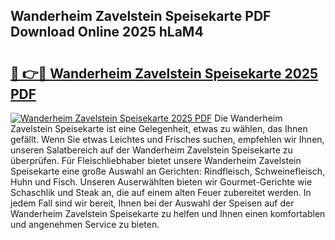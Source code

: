## Wanderheim Zavelstein Speisekarte PDF Download Online 2025 hLaM4

# <h2><a href="http://gcb12n3.nevu.top/?p=Wanderheim+Zavelstein+Speisekarte">🔗 👉🔴 Wanderheim Zavelstein Speisekarte 2025 PDF</a></h2>

[![Wanderheim Zavelstein Speisekarte 2025 PDF](https://i.imgur.com/dBaPXMq.png)](http://gcb12n3.nevu.top/?p=Wanderheim+Zavelstein+Speisekarte)
Die Wanderheim Zavelstein Speisekarte ist eine Gelegenheit, etwas zu wählen, das Ihnen gefällt. Wenn Sie etwas Leichtes und Frisches suchen, empfehlen wir Ihnen, unseren Salatbereich auf der Wanderheim Zavelstein Speisekarte zu überprüfen. Für Fleischliebhaber bietet unsere Wanderheim Zavelstein Speisekarte eine große Auswahl an Gerichten: Rindfleisch, Schweinefleisch, Huhn und Fisch. Unseren Auserwählten bieten wir Gourmet-Gerichte wie Schaschlik und Steak an, die auf einem alten Feuer zubereitet werden. In jedem Fall sind wir bereit, Ihnen bei der Auswahl der Speisen auf der Wanderheim Zavelstein Speisekarte zu helfen und Ihnen einen komfortablen und angenehmen Service zu bieten.
